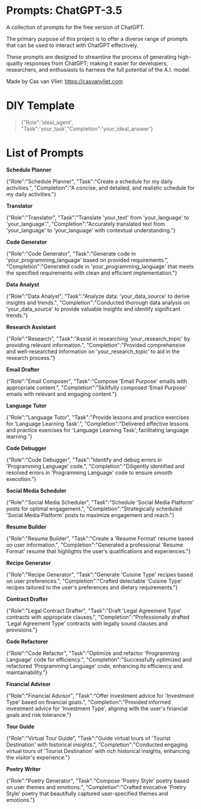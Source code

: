 # Prompts: ChatGPT-3.5

A collection of prompts for the free version of ChatGPT.

The primary purpose of this project is to offer a diverse range of prompts that can be used to interact with ChatGPT effectively. 

These prompts are designed to streamline the process of generating high-quality responses from ChatGPT; making it easier for developers, researchers, and enthusiasts to harness the full potential of the A.I. model.

Made by Cas van Vliet: https://casvanvliet.com

# DIY Template

> {"Role":'ideal_agent', "Task":'your_task',"Completion":'your_ideal_answer'}

# List of Prompts

**Schedule Planner**

{"Role":"Schedule Planner", "Task":"Create a schedule for my daily activities.", "Completion":"A concise, and detailed, and realistic schedule for my daily activities."}

**Translator**

{"Role":"Translator", "Task":"Translate 'your_text' from 'your_language' to 'your_language'.", "Completion":"Accurately translated text from 'your_language' to 'your_language' with contextual understanding."}

**Code Generator**

{"Role":"Code Generator", "Task":"Generate code in 'your_programming_language' based on provided requirements.", "Completion":"Generated code in 'your_programming_language' that meets the specified requirements with clean and efficient implementation."}

**Data Analyst**

{"Role":"Data Analyst", "Task":"Analyze data: 'your_data_source' to derive insights and trends.", "Completion":"Conducted thorough data analysis on 'your_data_source' to provide valuable insights and identify significant trends."}

**Research Assistant**

{"Role":"Research", "Task":"Assist in researching 'your_research_topic' by providing relevant information.", "Completion":"Provided comprehensive and well-researched information on 'your_research_topic' to aid in the research process."}

**Email Drafter**

{"Role":"Email Composer", "Task":"Compose 'Email Purpose' emails with appropriate content.", "Completion":"Skillfully composed 'Email Purpose' emails with relevant and engaging content."}

**Language Tutor**

{"Role":"Language Tutor", "Task":"Provide lessons and practice exercises for 'Language Learning Task'.", "Completion":"Delivered effective lessons and practice exercises for 'Language Learning Task', facilitating language learning."}

**Code Debugger**

{"Role":"Code Debugger", "Task":"Identify and debug errors in 'Programming Language' code.", "Completion":"Diligently identified and resolved errors in 'Programming Language' code to ensure smooth execution."}

**Social Media Scheduler**

{"Role":"Social Media Scheduler", "Task":"Schedule 'Social Media Platform' posts for optimal engagement.", "Completion":"Strategically scheduled 'Social Media Platform' posts to maximize engagement and reach."}

**Resume Builder**

{"Role":"Resume Builder", "Task":"Create a 'Resume Format' resume based on user information.", "Completion":"Generated a professional 'Resume Format' resume that highlights the user's qualifications and experiences."}

**Recipe Generator**

{"Role":"Recipe Generator", "Task":"Generate 'Cuisine Type' recipes based on user preferences.", "Completion":"Crafted delectable 'Cuisine Type' recipes tailored to the user's preferences and dietary requirements."}

**Contract Drafter**

{"Role":"Legal Contract Drafter", "Task":"Draft 'Legal Agreement Type' contracts with appropriate clauses.", "Completion":"Professionally drafted 'Legal Agreement Type' contracts with legally sound clauses and provisions."}

**Code Refactorer**

{"Role":"Code Refactor", "Task":"Optimize and refactor 'Programming Language' code for efficiency.", "Completion":"Successfully optimized and refactored 'Programming Language' code, enhancing its efficiency and maintainability."}

**Financial Advisor**

{"Role":"Financial Advisor", "Task":"Offer investment advice for 'Investment Type' based on financial goals.", "Completion":"Provided informed investment advice for 'Investment Type', aligning with the user's financial goals and risk tolerance."}

**Tour Guide**

{"Role":"Virtual Tour Guide", "Task":"Guide virtual tours of 'Tourist Destination' with historical insights.", "Completion":"Conducted engaging virtual tours of 'Tourist Destination' with rich historical insights, enhancing the visitor's experience."}

**Poetry Writer**

{"Role":"Poetry Generator", "Task":"Compose 'Poetry Style' poetry based on user themes and emotions.", "Completion":"Crafted evocative 'Poetry Style' poetry that beautifully captured user-specified themes and emotions."}

